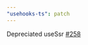 ```yaml
---
"usehooks-ts": patch
---
```


Depreciated useSsr [#258](https://github.com/juliencrn/usehooks-ts/issues/258)
